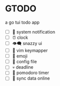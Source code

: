 # GTODO

a go tui todo app

- [ ] 🔔 system notification
- [ ] ⏰ clock
- [ ] 👁‍🗨 snazzy ui
- [ ] 💫 vim keymapper
- [ ] 🚀 emoji
- [ ] 🎊 config file
- [ ] 💀 deadline
- [ ] 🍅 pomodoro timer
- [ ] 🧶 sync data online
